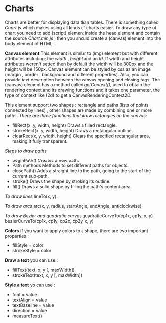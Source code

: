 # Charts
Charts are better for displaying data than tables. There is something called *Chart.js* which makes using all kinds of charts easier. To draw any type of chart you need to add (script) element inside the head element and contain the source *Chart.min.js* , then you should create a (canvas) element into the body element of HTML.

**Canvas element**
This element is similar to (img) element but with different attributes including; the *width* , *height* and an *Id*. If width and height attributes weren't setted then by default the width will be 300px and the height will be 150px. Canvas element can be styled by css as an image (margin , border , background and different properties). Also, you can provide text description between the canvas opening and closing tags.  The (canvas) element has a method called *getContext()*, used to obtain the rendering context and its drawing functions and it takes one parameter, the type of context like (2d) to get a CanvasRenderingContext2D.

This element support two shapes : rectangle and paths (lists of points connected by lines) , other shapes are made by combining one or more paths. 
*There are three functions that draw rectangles on the canvas:*

- fillRect(x, y, width, height)
Draws a filled rectangle.
- strokeRect(x, y, width, height)
Draws a rectangular outline.
- clearRect(x, y, width, height)
Clears the specified rectangular area, making it fully transparent.

*Steps to draw paths*

- beginPath()
Creates a new path.
- Path methods
Methods to set different paths for objects.
- closePath()
Adds a straight line to the path, going to the start of the current sub-path.
- stroke()
Draws the shape by stroking its outline.
- fill()
Draws a solid shape by filling the path's content area.

*To draw lines*
lineTo(x, y).

*To draw arcs*
arc(x, y, radius, startAngle, endAngle, anticlockwise)

*To draw Bezier and quadratic curves*
quadraticCurveTo(cp1x, cp1y, x, y)
bezierCurveTo(cp1x, cp1y, cp2x, cp2y, x, y)

**Colors**
If you want to apply colors to a shape, there are two important properties :
- fillStyle = color
- strokeStyle = color

**Draw a text**
you can use :
- fillText(text, x, y [, maxWidth])
- strokeText(text, x, y [, maxWidth])

**Style a text**
yo can use :
- font = value
- textAlign = value
- textBaseline = value
- direction = value
- measureText()